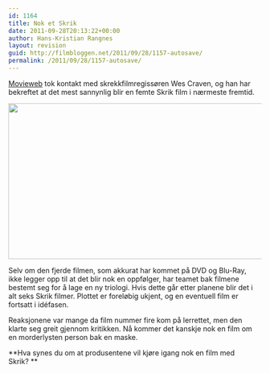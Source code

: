 ```yaml
---
id: 1164
title: Nok et Skrik
date: 2011-09-28T20:13:22+00:00
author: Hans-Kristian Rangnes
layout: revision
guid: http://filmbloggen.net/2011/09/28/1157-autosave/
permalink: /2011/09/28/1157-autosave/
---
```

[Movieweb](http://www.movieweb.com/) tok kontakt med skrekkfilmregissøren Wes Craven, og han har bekreftet at det mest sannynlig blir en femte Skrik film i nærmeste fremtid.

[<img class="alignnone size-large wp-image-1158" src="http://filmbloggen.net/wp-content/uploads//2011/09/Scream5Logo-620x310.jpg" alt="" width="620" height="310" />](http://www.rolfenorman.com/2011/05/scream-5-on-its-way.html)

Selv om den fjerde filmen, som akkurat har kommet på DVD og Blu-Ray, ikke legger opp til at det blir nok en oppfølger, har teamet bak filmene bestemt seg for å lage en ny triologi. Hvis dette går etter planene blir det i alt seks Skrik filmer. Plottet er foreløbig ukjent, og en eventuell film er fortsatt i idéfasen.

Reaksjonene var mange da film nummer fire kom på lerrettet, men den klarte seg greit gjennom kritikken. Nå kommer det kanskje nok en film om en morderlysten person bak en maske.

**Hva synes du om at produsentene vil kjøre igang nok en film med Skrik? **